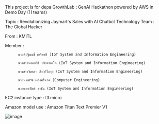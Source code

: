 This project is for depa GrowthLab : GenAI Hackathon powered by AWS in Demo Day (11 teams)

Topic : Revolutionizing Jaymart's Sales with AI Chatbot Technology
Team : The Global Hacker

From : KMITL

Member :  

          นายสิปฐินนชิ์ เครือศรี (IoT System and Information Engineering)

          นางสาวพลอยสิริ ประครองใจ (IoT System and Information Engineering)
          
          นางสาวจิดาภา เรียงวิไลกุล (IoT System and Information Engineering)
          
          นายนนทวัช ผ่องศรีนวล (Computer Engineering)
          
          นายแอนฟิลด์ วาซัน (IoT System and Information Engineering)

EC2 instance type : t3.micro

Amazon model use : Amazon Titan Text Premier V1

![image](https://github.com/user-attachments/assets/c43e446f-96fd-4d05-9e0c-8250b6adb2af)
